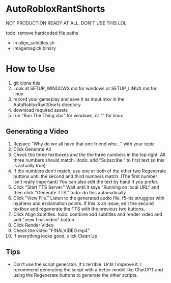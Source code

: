# AutoRobloxRantShorts
NOT PRODUCTION READY AT ALL, DON'T USE THIS LOL

todo: remove hardcoded file paths

* in align_subtitles.sh
* imagemagick binary

# How to Use

1. git clone this
2. Look at SETUP_WINDOWS.md for windows or SETUP_LINUX.md for linux
3. record your gameplay and save it as input.mkv in the AutoRobloxRantShorts directory
4. download required assets
5. run "Run The Thing.vbs" for windows, or "" for linux

## Generating a Video

1. Replace "Why do we all have that one friend who..." with your topic
2. Click Generate All
3. Check the three textboxes and the the three numbers in the top right. All three numbers should match. (todo: add "Subscribe." to first text so this is actually true)
4. If the numbers don't match, use one or both of the other two Regenerate buttons until the second and third numbers match. (The first number isn't really important) You can also edit the text by hand if you prefer.
5. Click "Start TTS Server." Wait until it says "Running on local URL" and then click "Generate TTS." todo: do this automatically
6. Click "View File." Listen to the generated audio file. f5-tts struggles with hyphens and exclamation points. If this is an issue, edit the second textbox and regenerate the TTS with the previous two buttons.
7. Click Align Subtitles. todo: combine add subtitles and render video and add "view final video" button
8. Click Render Video.
9. Check the video "FINALVIDEO.mp4"
10. If everything looks good, click Clean Up.

## Tips

* Don't use the script generator. It's terrible. Until I improve it, I recommend generating the script with a better model like ChatGPT and using the Regenerate buttons to generate the other scripts.
